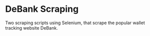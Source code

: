 # DeBank Scraping
Two scraping scripts using Selenium, that scrape the popular wallet tracking website DeBank.
